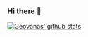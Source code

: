 ### Hi there 👋

[![Geovanas' github stats](https://github-readme-stats.vercel.app/api?username=geovanathome&show_icons=true&theme=tokyonight&count_private=true&include_all_commits=true)](https://github.com/anuraghazra/github-readme-stats)
<!--
[![Top Langs](https://github-readme-stats.vercel.app/api/top-langs?username=geovanathome&layout=compact)](https://github.com/anuraghazra/github-readme-stats)
[![Top Langs](https://github-readme-stats.vercel.app/api/top-langs?username=geovanathome)](https://github.com/anuraghazra/github-readme-stats)
-->
<!--
**geovanathome/geovanathome** is a ✨ _special_ ✨ repository because its `README.md` (this file) appears on your GitHub profile.

Here are some ideas to get you started:

- 🔭 I’m currently working on ...
- 🌱 I’m currently learning ...
- 👯 I’m looking to collaborate on ...
- 🤔 I’m looking for help with ...
- 💬 Ask me about ...
- 📫 How to reach me: ...
- 😄 Pronouns: ...
- ⚡ Fun fact: ...
-->
